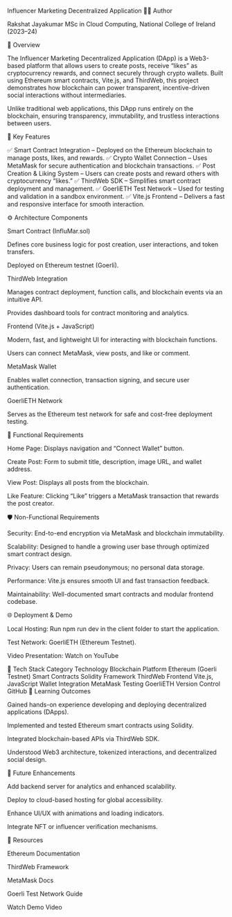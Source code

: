 Influencer Marketing Decentralized Application
👨‍💻 Author

Rakshat Jayakumar
MSc in Cloud Computing, National College of Ireland (2023–24)

📘 Overview

The Influencer Marketing Decentralized Application (DApp) is a Web3-based platform that allows users to create posts, receive “likes” as cryptocurrency rewards, and connect securely through crypto wallets.
Built using Ethereum smart contracts, Vite.js, and ThirdWeb, this project demonstrates how blockchain can power transparent, incentive-driven social interactions without intermediaries.

Unlike traditional web applications, this DApp runs entirely on the blockchain, ensuring transparency, immutability, and trustless interactions between users.

🚀 Key Features

✅ Smart Contract Integration – Deployed on the Ethereum blockchain to manage posts, likes, and rewards.
✅ Crypto Wallet Connection – Uses MetaMask for secure authentication and blockchain transactions.
✅ Post Creation & Liking System – Users can create posts and reward others with cryptocurrency “likes.”
✅ ThirdWeb SDK – Simplifies smart contract deployment and management.
✅ GoerliETH Test Network – Used for testing and validation in a sandbox environment.
✅ Vite.js Frontend – Delivers a fast and responsive interface for smooth interaction.

⚙️ Architecture Components

Smart Contract (InfluMar.sol)

Defines core business logic for post creation, user interactions, and token transfers.

Deployed on Ethereum testnet (Goerli).

ThirdWeb Integration

Manages contract deployment, function calls, and blockchain events via an intuitive API.

Provides dashboard tools for contract monitoring and analytics.

Frontend (Vite.js + JavaScript)

Modern, fast, and lightweight UI for interacting with blockchain functions.

Users can connect MetaMask, view posts, and like or comment.

MetaMask Wallet

Enables wallet connection, transaction signing, and secure user authentication.

GoerliETH Network

Serves as the Ethereum test network for safe and cost-free deployment testing.

🧩 Functional Requirements

Home Page: Displays navigation and “Connect Wallet” button.

Create Post: Form to submit title, description, image URL, and wallet address.

View Post: Displays all posts from the blockchain.

Like Feature: Clicking “Like” triggers a MetaMask transaction that rewards the post creator.

🛡️ Non-Functional Requirements

Security: End-to-end encryption via MetaMask and blockchain immutability.

Scalability: Designed to handle a growing user base through optimized smart contract design.

Privacy: Users can remain pseudonymous; no personal data storage.

Performance: Vite.js ensures smooth UI and fast transaction feedback.

Maintainability: Well-documented smart contracts and modular frontend codebase.

🌐 Deployment & Demo

Local Hosting: Run npm run dev in the client folder to start the application.

Test Network: GoerliETH (Ethereum Testnet).

Video Presentation: Watch on YouTube

🧠 Tech Stack
Category	Technology
Blockchain Platform	Ethereum (Goerli Testnet)
Smart Contracts	Solidity
Framework	ThirdWeb
Frontend	Vite.js, JavaScript
Wallet Integration	MetaMask
Testing	GoerliETH
Version Control	GitHub
🧾 Learning Outcomes

Gained hands-on experience developing and deploying decentralized applications (DApps).

Implemented and tested Ethereum smart contracts using Solidity.

Integrated blockchain-based APIs via ThirdWeb SDK.

Understood Web3 architecture, tokenized interactions, and decentralized social design.

🧠 Future Enhancements

Add backend server for analytics and enhanced scalability.

Deploy to cloud-based hosting for global accessibility.

Enhance UI/UX with animations and loading indicators.

Integrate NFT or influencer verification mechanisms.

🔗 Resources

Ethereum Documentation

ThirdWeb Framework

MetaMask Docs

Goerli Test Network Guide

Watch Demo Video
